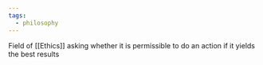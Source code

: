 ```yaml
---
tags:
  - philosophy
---
```

Field of [[Ethics]] asking whether it is permissible to do an action if it yields the best results
